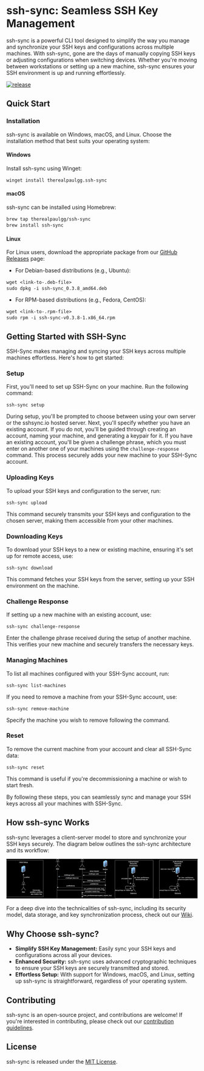 
# ssh-sync: Seamless SSH Key Management

ssh-sync is a powerful CLI tool designed to simplify the way you manage and synchronize your SSH keys and configurations across multiple machines. With ssh-sync, gone are the days of manually copying SSH keys or adjusting configurations when switching devices. Whether you're moving between workstations or setting up a new machine, ssh-sync ensures your SSH environment is up and running effortlessly.

[![release](https://github.com/therealpaulgg/ssh-sync/actions/workflows/release.yml/badge.svg)](https://github.com/therealpaulgg/ssh-sync/actions/workflows/release.yml)

## Quick Start

### Installation

ssh-sync is available on Windows, macOS, and Linux. Choose the installation method that best suits your operating system:

#### Windows

Install ssh-sync using Winget:

```shell
winget install therealpaulgg.ssh-sync
```

#### macOS

ssh-sync can be installed using Homebrew:

```shell
brew tap therealpaulgg/ssh-sync
brew install ssh-sync
```

#### Linux

For Linux users, download the appropriate package from our [GitHub Releases](https://github.com/therealpaulgg/ssh-sync/releases) page:

- For Debian-based distributions (e.g., Ubuntu):

```shell
wget <link-to-.deb-file>
sudo dpkg -i ssh-sync_0.3.8_amd64.deb
```

- For RPM-based distributions (e.g., Fedora, CentOS):

```shell
wget <link-to-.rpm-file>
sudo rpm -i ssh-sync-v0.3.8-1.x86_64.rpm
```

## Getting Started with SSH-Sync

SSH-Sync makes managing and syncing your SSH keys across multiple machines effortless. Here's how to get started:

### Setup

First, you'll need to set up SSH-Sync on your machine. Run the following command:

```shell
ssh-sync setup
```

During setup, you'll be prompted to choose between using your own server or the sshsync.io hosted server. Next, you'll specify whether you have an existing account. If you do not, you'll be guided through creating an account, naming your machine, and generating a keypair for it. If you have an existing account, you'll be given a challenge phrase, which you must enter on another one of your machines using the `challenge-response` command. This process securely adds your new machine to your SSH-Sync account.

### Uploading Keys

To upload your SSH keys and configuration to the server, run:

```shell
ssh-sync upload
```

This command securely transmits your SSH keys and configuration to the chosen server, making them accessible from your other machines.

### Downloading Keys

To download your SSH keys to a new or existing machine, ensuring it's set up for remote access, use:

```shell
ssh-sync download
```

This command fetches your SSH keys from the server, setting up your SSH environment on the machine.

### Challenge Response

If setting up a new machine with an existing account, use:

```shell
ssh-sync challenge-response
```

Enter the challenge phrase received during the setup of another machine. This verifies your new machine and securely transfers the necessary keys.

### Managing Machines

To list all machines configured with your SSH-Sync account, run:

```shell
ssh-sync list-machines
```

If you need to remove a machine from your SSH-Sync account, use:

```shell
ssh-sync remove-machine
```

Specify the machine you wish to remove following the command.

### Reset

To remove the current machine from your account and clear all SSH-Sync data:

```shell
ssh-sync reset
```

This command is useful if you're decommissioning a machine or wish to start fresh.

By following these steps, you can seamlessly sync and manage your SSH keys across all your machines with SSH-Sync.

## How ssh-sync Works

ssh-sync leverages a client-server model to store and synchronize your SSH keys securely. The diagram below outlines the ssh-sync architecture and its workflow:

![ssh-sync Architecture](https://raw.githubusercontent.com/therealpaulgg/ssh-sync/main/docs/diagrams.svg)

For a deep dive into the technicalities of ssh-sync, including its security model, data storage, and key synchronization process, check out our [Wiki](https://github.com/therealpaulgg/ssh-sync/wiki).

## Why Choose ssh-sync?

- **Simplify SSH Key Management:** Easily sync your SSH keys and configurations across all your devices.
- **Enhanced Security:** ssh-sync uses advanced cryptographic techniques to ensure your SSH keys are securely transmitted and stored.
- **Effortless Setup:** With support for Windows, macOS, and Linux, setting up ssh-sync is straightforward, regardless of your operating system.

## Contributing

ssh-sync is an open-source project, and contributions are welcome! If you're interested in contributing, please check out our [contribution guidelines](https://github.com/therealpaulgg/ssh-sync/blob/main/CONTRIBUTING.md).

## License

ssh-sync is released under the [MIT License](https://github.com/therealpaulgg/ssh-sync/blob/main/LICENSE.txt).

